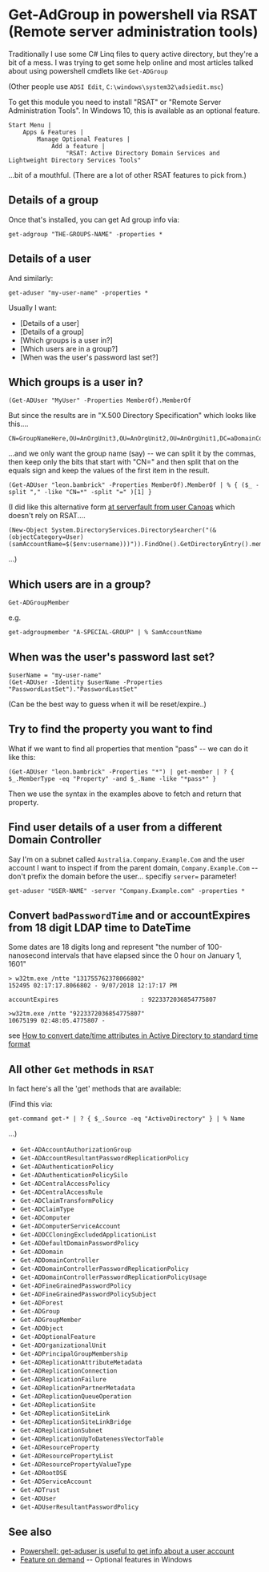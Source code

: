﻿# Get-AdGroup in powershell via RSAT (Remote server administration tools)

Traditionally I use some C# Linq files to query active directory, but they're a bit of a mess. I was trying to get some help online and most articles talked about using powershell cmdlets like `Get-ADGroup`

(Other people use `ADSI Edit`, `C:\windows\system32\adsiedit.msc`)

To get this module you need to install "RSAT" or "Remote Server Administration Tools". In Windows 10, this is available as an optional feature.

	Start Menu |
		Apps & Features |
			Manage Optional Features |
				Add a feature |
					"RSAT: Active Directory Domain Services and Lightweight Directory Services Tools"

...bit of a mouthful. (There are a lot of other RSAT features to pick from.)

## Details of a group

Once that's installed, you can get Ad group info via:

	get-adgroup "THE-GROUPS-NAME" -properties *

## Details of a user

And similarly:

	get-aduser "my-user-name" -properties *

Usually I want:

- [Details of a user]
- [Details of a group]
- [Which groups is a user in?]
- [Which users are in a group?]
- [When was the user's password last set?]

## Which groups is a user in?

	(Get-ADUser "MyUser" -Properties MemberOf).MemberOf

But since the results are in "X.500 Directory Specification" which looks like this....

	CN=GroupNameHere,OU=AnOrgUnit3,OU=AnOrgUnit2,OU=AnOrgUnit1,DC=aDomainComponent3,DC=aDomainComponent2,DC=aDomainComponent1

...and we only want the group name (say) -- we can split it by the commas, then keep only the bits that start with "CN=" and then split that on the equals sign and keep the values of the first item in the result.

	(Get-ADUser "leon.bambrick" -Properties MemberOf).MemberOf | % { ($_ -split "," -like "CN=*" -split "=" )[1] }

(I did like this alternative form [at serverfault from user Canoas](https://serverfault.com/a/594724/17154) which doesn't rely on RSAT....

	(New-Object System.DirectoryServices.DirectorySearcher("(&(objectCategory=User)(samAccountName=$($env:username)))")).FindOne().GetDirectoryEntry().memberOf

...)

## Which users are in a group?

	Get-ADGroupMember

e.g.

	get-adgroupmember "A-SPECIAL-GROUP" | % SamAccountName

## When was the user's password last set?

	$userName = "my-user-name"
	(Get-ADUser -Identity $userName -Properties "PasswordLastSet")."PasswordLastSet"

(Can be the best way to guess when it will be reset/expire..)

## Try to find the property you want to find

What if we want to find all properties that mention "pass" -- we can do it like this:

	(Get-ADUser "leon.bambrick" -Properties "*") | get-member | ? { $_.MemberType -eq "Property" -and $_.Name -like "*pass*" }

Then we use the syntax in the examples above to fetch and return that property.

## Find user details of a user from a different Domain Controller

Say I'm on a subnet called `Australia.Company.Example.Com` and the user account I want to inspect if from the parent domain, `Company.Example.Com` -- don't prefix the domain before the user... specifiy `server=` parameter!

	get-aduser "USER-NAME" -server "Company.Example.com" -properties *

## Convert `badPasswordTime` and or accountExpires from 18 digit LDAP time to DateTime

Some dates are 18 digits long and represent "the number of 100-nanosecond intervals that have elapsed since the 0 hour on January 1, 1601"

	> w32tm.exe /ntte "131755762378066802"
	152495 02:17:17.8066802 - 9/07/2018 12:17:17 PM

	accountExpires                       : 9223372036854775807

	>w32tm.exe /ntte "9223372036854775807"
	10675199 02:48:05.4775807 -

see [How to convert date/time attributes in Active Directory to standard time format](https://docs.microsoft.com/en-us/troubleshoot/windows-server/identity/convert-datetime-attributes-to-standard-format)

## All other `Get` methods in `RSAT`

In fact here's all the 'get' methods that are available:

(Find this via:

	get-command get-* | ? { $_.Source -eq "ActiveDirectory" } | % Name

...)

- `Get-ADAccountAuthorizationGroup`
- `Get-ADAccountResultantPasswordReplicationPolicy`
- `Get-ADAuthenticationPolicy`
- `Get-ADAuthenticationPolicySilo`
- `Get-ADCentralAccessPolicy`
- `Get-ADCentralAccessRule`
- `Get-ADClaimTransformPolicy`
- `Get-ADClaimType`
- `Get-ADComputer`
- `Get-ADComputerServiceAccount`
- `Get-ADDCCloningExcludedApplicationList`
- `Get-ADDefaultDomainPasswordPolicy`
- `Get-ADDomain`
- `Get-ADDomainController`
- `Get-ADDomainControllerPasswordReplicationPolicy`
- `Get-ADDomainControllerPasswordReplicationPolicyUsage`
- `Get-ADFineGrainedPasswordPolicy`
- `Get-ADFineGrainedPasswordPolicySubject`
- `Get-ADForest`
- `Get-ADGroup`
- `Get-ADGroupMember`
- `Get-ADObject`
- `Get-ADOptionalFeature`
- `Get-ADOrganizationalUnit`
- `Get-ADPrincipalGroupMembership`
- `Get-ADReplicationAttributeMetadata`
- `Get-ADReplicationConnection`
- `Get-ADReplicationFailure`
- `Get-ADReplicationPartnerMetadata`
- `Get-ADReplicationQueueOperation`
- `Get-ADReplicationSite`
- `Get-ADReplicationSiteLink`
- `Get-ADReplicationSiteLinkBridge`
- `Get-ADReplicationSubnet`
- `Get-ADReplicationUpToDatenessVectorTable`
- `Get-ADResourceProperty`
- `Get-ADResourcePropertyList`
- `Get-ADResourcePropertyValueType`
- `Get-ADRootDSE`
- `Get-ADServiceAccount`
- `Get-ADTrust`
- `Get-ADUser`
- `Get-ADUserResultantPasswordPolicy`

## See also

- [Powershell: get-aduser is useful to get info about a user account](../powershell/get_aduser.md)
- [Feature on demand](../windows/feature_on_demand.md) -- Optional features in Windows